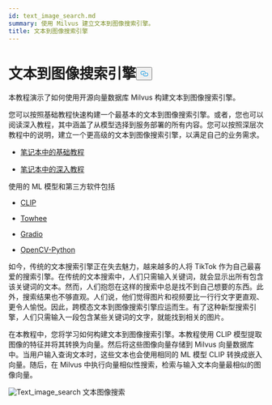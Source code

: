 ```yaml
---
id: text_image_search.md
summary: 使用 Milvus 建立文本到图像搜索引擎。
title: 文本到图像搜索引擎
---
```

<h1 id="Text-to-Image-Search-Engine" class="common-anchor-header">文本到图像搜索引擎<button data-href="#Text-to-Image-Search-Engine" class="anchor-icon" translate="no">
      <svg translate="no"
        aria-hidden="true"
        focusable="false"
        height="20"
        version="1.1"
        viewBox="0 0 16 16"
        width="16"
      >
        <path
          fill="#0092E4"
          fill-rule="evenodd"
          d="M4 9h1v1H4c-1.5 0-3-1.69-3-3.5S2.55 3 4 3h4c1.45 0 3 1.69 3 3.5 0 1.41-.91 2.72-2 3.25V8.59c.58-.45 1-1.27 1-2.09C10 5.22 8.98 4 8 4H4c-.98 0-2 1.22-2 2.5S3 9 4 9zm9-3h-1v1h1c1 0 2 1.22 2 2.5S13.98 12 13 12H9c-.98 0-2-1.22-2-2.5 0-.83.42-1.64 1-2.09V6.25c-1.09.53-2 1.84-2 3.25C6 11.31 7.55 13 9 13h4c1.45 0 3-1.69 3-3.5S14.5 6 13 6z"
        ></path>
      </svg>
    </button></h1><p>本教程演示了如何使用开源向量数据库 Milvus 构建文本到图像搜索引擎。</p>
<p>您可以按照基础教程快速构建一个最基本的文本到图像搜索引擎。或者，您也可以阅读深入教程，其中涵盖了从模型选择到服务部署的所有内容。您可以按照深层次教程中的说明，建立一个更高级的文本到图像搜索引擎，以满足自己的业务需求。</p>
<ul>
<li><p><a href="https://github.com/towhee-io/examples/blob/main/image/text_image_search/1_build_text_image_search_engine.ipynb">笔记本中的基础教程</a></p></li>
<li><p><a href="https://github.com/towhee-io/examples/blob/main/image/text_image_search/2_deep_dive_text_image_search.ipynb">笔记本中的深入教程</a></p></li>
</ul>
<p>使用的 ML 模型和第三方软件包括</p>
<ul>
<li><p><a href="https://openai.com/blog/clip/">CLIP</a></p></li>
<li><p><a href="https://towhee.io/">Towhee</a></p></li>
<li><p><a href="https://www.google.com/url?sa=t&amp;rct=j&amp;q=&amp;esrc=s&amp;source=web&amp;cd=&amp;cad=rja&amp;uact=8&amp;ved=2ahUKEwj3nvvEhNj7AhVZSGwGHUFuA6sQFnoECA0QAQ&amp;url=https%3A%2F%2Fgradio.app%2F&amp;usg=AOvVaw0Rmnp2xYgYvkDcMb9d-9TR">Gradio</a></p></li>
<li><p><a href="https://www.google.com/url?sa=t&amp;rct=j&amp;q=&amp;esrc=s&amp;source=web&amp;cd=&amp;cad=rja&amp;uact=8&amp;ved=2ahUKEwjawLa4hNj7AhWrSGwGHSWKD1sQFnoECA0QAQ&amp;url=https%3A%2F%2Fdocs.opencv.org%2F4.x%2Fd6%2Fd00%2Ftutorial_py_root.html&amp;usg=AOvVaw3YMr9iiY-FTDoGSWWqppvP">OpenCV-Python</a></p></li>
</ul>
<p>如今，传统的文本搜索引擎正在失去魅力，越来越多的人将 TikTok 作为自己最喜爱的搜索引擎。在传统的文本搜索中，人们只需输入关键词，就会显示出所有包含该关键词的文本。然而，人们抱怨在这样的搜索中总是找不到自己想要的东西。此外，搜索结果也不够直观。人们说，他们觉得图片和视频要比一行行文字更直观、更令人愉悦。因此，跨模态文本到图像搜索引擎应运而生。有了这种新型搜索引擎，人们只需输入一段包含某些关键词的文字，就能找到相关的图片。</p>
<p>在本教程中，您将学习如何构建文本到图像搜索引擎。本教程使用 CLIP 模型提取图像的特征并将其转换为向量。然后将这些图像向量存储到 Milvus 向量数据库中。当用户输入查询文本时，这些文本也会使用相同的 ML 模型 CLIP 转换成嵌入向量。随后，在 Milvus 中执行向量相似性搜索，检索与输入文本向量最相似的图像向量。</p>
<p>
  
   <span class="img-wrapper"> <img translate="no" src="/docs/v2.4.x/assets/text_to_image_workflow.png" alt="Text_image_search" class="doc-image" id="text_image_search" />
   </span> <span class="img-wrapper"> <span>文本图像搜索</span> </span></p>
